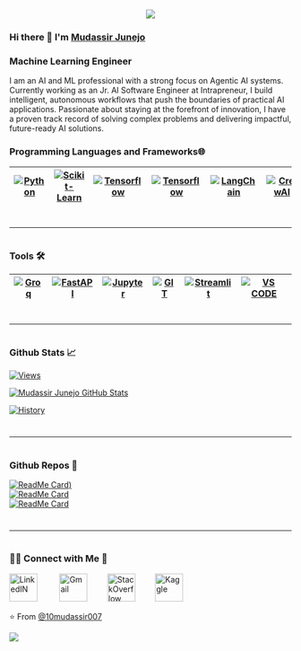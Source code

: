 <h1 align="center">
    <img src="https://readme-typing-svg.herokuapp.com/?font=Righteous&size=35&center=true&vCenter=true&color=F76722&width=500&height=70&duration=4000&lines=Hi+There!+👋;+I'm+Mudassir+Junejo!;" />
</h1>

### Hi there 👋 I'm [Mudassir Junejo](https://mudassir-junejo-portfolio.vercel.app/)
### Machine Learning Engineer


<div>
 <p>
I am an AI and ML professional with a strong focus on Agentic AI systems. Currently working as an Jr. AI Software Engineer at Intrapreneur, I build intelligent, autonomous workflows that push the boundaries of practical AI applications. Passionate about staying at the forefront of innovation, I have a proven track record of solving complex problems and delivering impactful, future-ready AI solutions.
</p>
</div>

### Programming Languages and Frameworks🌐

| [![Python](https://go-skill-icons.vercel.app/api/icons?i=python&theme=dark)](https://www.python.org/) | [![Scikit-Learn](https://go-skill-icons.vercel.app/api/icons?i=scikitlearn&theme=dark)](https://scikit-learn.org/stable/) | [![Tensorflow](https://go-skill-icons.vercel.app/api/icons?i=tensorflow&theme=dark)](https://www.tensorflow.org/) |  [![Tensorflow](https://go-skill-icons.vercel.app/api/icons?i=pytorch&theme=dark)](https://www.tensorflow.org/) | [![LangChain](https://go-skill-icons.vercel.app/api/icons?i=langchain&theme=dark)](https://python.langchain.com/docs/get_started/introduction) | [![CrewAI](https://go-skill-icons.vercel.app/api/icons?i=crewai&theme=dark)](https://docs.crewai.com/introduction) |
|---|---|---|---|---|---|

#
***
# 
### Tools 🛠️

| [![Groq](https://go-skill-icons.vercel.app/api/icons?i=groq&theme=dark)](https://groq.com/) |  [![FastAPI](https://go-skill-icons.vercel.app/api/icons?i=fastapi&theme=dark)](https://fastapi.tiangolo.com/) |  [![Jupyter](https://go-skill-icons.vercel.app/api/icons?i=jupyter&theme=dark)](https://jupyter.org/) | [![GIT](https://go-skill-icons.vercel.app/api/icons?i=git&theme=dark)](https://git-scm.com/) |  [![Streamlit](https://go-skill-icons.vercel.app/api/icons?i=streamlit&theme=dark)](https://streamlit.io/) | [![VS CODE](https://go-skill-icons.vercel.app/api/icons?i=vscode&theme=dark)](https://code.visualstudio.com/)
|---|---|---|---|---|---|
#
***
#
### Github Stats 📈
[![Views](https://komarev.com/ghpvc/?username=10mudassir007&label=Profile%20views&color=fa6230&style=for-the-badge&logo=star&base=401)](https://github.com/10mudassir007)

[![Mudassir Junejo GitHub Stats](https://github-readme-stats.vercel.app/api?username=10mudassir007&include_all_commits=true&hide=issues&rank_icon=github&card_width=490px&show_icons=true&count_private=true&theme=codeSTACKr)](https://github.com/10mudassir007)

[![History](https://github-readme-activity-graph.vercel.app/graph?username=10mudassir007&bg_color=08121b&&color=fa6230&line=fa6230&point=fa6230&area=false&hide_border=true)](https://github.com/10mudassir007)
#
***
#
### Github Repos 💼

[![ReadMe Card](https://github-readme-stats.vercel.app/api/pin/?username=10mudassir007&repo=Multiple-RAG-Systems&show_owner=false&theme=codeSTACKr))](https://github.com/10mudassir007/Multiple-RAG-Systems)  
[![ReadMe Card](https://github-readme-stats.vercel.app/api/pin/?username=10mudassir007&repo=Plant-Disease-Detection&show_owner=false&theme=codeSTACKr)](https://github.com/10mudassir007/Plant-Disease-Detection)  
[![ReadMe Card](https://github-readme-stats.vercel.app/api/pin/?username=10mudassir007&repo=Agentic-Systems&show_owner=false&theme=codeSTACKr)](https://github.com/10mudassir007/Agentic-Systems)
#
***
#
<h3> 🤝🏻 Connect with Me 🤝 </h3>



[<img src="https://encrypted-tbn0.gstatic.com/images?q=tbn:ANd9GcRokEYt0yyh6uNDKL8uksVLlhZ35laKNQgZ9g&s" alt="LinkedIN" width="50">](https://www.linkedin.com/in/mudassir-junejo/)
&nbsp;&nbsp;&nbsp;&nbsp;&nbsp;&nbsp;&nbsp;&nbsp;
[<img src="https://cdn4.iconfinder.com/data/icons/logos-brands-in-colors/48/google-gmail-512.png" alt="Gmail" width="50">](mailto:muddassir032@gmail.com)&nbsp;&nbsp;&nbsp;&nbsp;&nbsp;&nbsp;&nbsp;&nbsp;
[<img src="https://cdn-icons-png.flaticon.com/512/2626/2626299.png" alt="StackOverflow" width="50">](https://stackoverflow.com/users/23309097/mudassir-junejo)&nbsp;&nbsp;&nbsp;&nbsp;&nbsp;&nbsp;&nbsp;&nbsp;
[<img src="https://cdn4.iconfinder.com/data/icons/logos-and-brands/512/189_Kaggle_logo_logos-512.png" alt="Kaggle" width="50">](https://www.kaggle.com/staniska)





⭐️ From [@10mudassir007](https://github.com/10mudassir007)

![](https://capsule-render.vercel.app/api?type=waving&color=gradient&height=65&section=footer)
